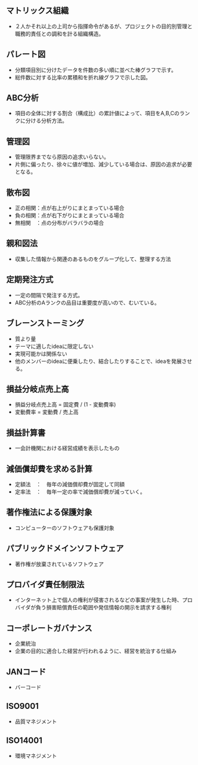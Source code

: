## マトリックス組織
- ２人かそれ以上の上司から指揮命令があるが、プロジェクトの目的別管理と職務的責任との調和を計る組織構造。

## パレート図
- 分類項目別に分けたデータを件数の多い順に並べた棒グラフで示す。
- 総件数に対する比率の累積和を折れ線グラフで示した図。

## ABC分析
- 項目の全体に対する割合（構成比）の累計値によって、項目をA,B,Cのランクに分ける分析方法。

## 管理図
- 管理限界までなら原因の追求いらない。
- 片側に偏ったり、徐々に値が増加、減少している場合は、原因の追求が必要となる。

## 散布図
- 正の相関：点が右上がりにまとまっている場合
- 負の相関：点が右下がりにまとまっている場合
- 無相関　：点の分布がバラバラの場合

## 親和図法
- 収集した情報から関連のあるものをグループ化して、整理する方法

## 定期発注方式
- 一定の間隔で発注する方式。
- ABC分析のAランクの品目は重要度が高いので、むいている。

## ブレーンストーミング
- 質より量
- テーマに適したideaに限定しない
- 実現可能かは関係ない
- 他のメンバーのideaに便乗したり、結合したりすることで、ideaを発展させる。

## 損益分岐点売上高
- 損益分岐点売上高 = 固定費 / (1 - 変動費率)
- 変動費率 = 変動費 / 売上高

## 損益計算書
- 一会計機関における経営成績を表示したもの

## 減価償却費を求める計算
- 定額法　：　毎年の減価償却費が固定して同額　
- 定率法　：　毎年一定の率で減価償却費が減っていく。

## 著作権法による保護対象
- コンピューターのソフトウェアも保護対象

## パブリックドメインソフトウェア
- 著作権が放棄されているソフトウェア

## プロバイダ責任制限法
- インターネット上で個人の権利が侵害されるなどの事案が発生した時、プロバイダが負う損害賠償責任の範囲や発信情報の開示を請求する権利

## コーポレートガバナンス
- 企業統治
- 企業の目的に適合した経営が行われるように、経営を統治する仕組み

## JANコード
- バーコード

## ISO9001
- 品質マネジメント

## ISO14001
- 環境マネジメント
